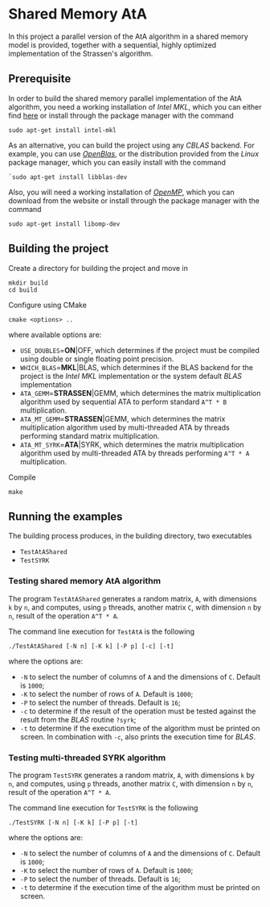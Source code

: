 # Shared Memory AtA
In this project a parallel version of the AtA algorithm in a shared memory model is provided, together with a sequential, highly optimized implementation of the Strassen's algorithm.

## Prerequisite
In order to build the shared memory parallel implementation of the AtA algorithm, you need a working installation of *Intel MKL*, which you can either find [here](https://software.intel.com/content/www/us/en/develop/tools/oneapi/base-toolkit.html) or install through the package manager with the command
```
sudo apt-get install intel-mkl
```
As an alternative, you can build the project using any *CBLAS* backend. For example, you can use [*OpenBlas*](https://www.openblas.net/), or the distribution provided from the *Linux* package manager, which you can easily install with the command
```
`sudo apt-get install libblas-dev
```

Also, you will need a working installation of [*OpenMP*](https://www.openmp.org/), which you can download from the website or install through the package manager with the command
```
sudo apt-get install libomp-dev
```

## Building the project
Create a directory for building the project and move in
```
mkdir build
cd build
```

Configure using CMake
```
cmake <options> ..
```
where available options are:
 - `USE_DOUBLES`=**ON**|OFF, which determines if the project must be compiled using double or single floating point precision.
 - `WHICH_BLAS`=**MKL**|BLAS, which determines if the BLAS backend for the project is the *Intel MKL* implementation or the system default *BLAS* implementation
 - `ATA_GEMM`=**STRASSEN**|GEMM, which determines the matrix multiplication algorithm used by sequential ATA to perform standard `A^T * B` multiplication.
 - `ATA_MT_GEMM`=**STRASSEN**|GEMM, which determines the matrix multiplication algorithm used by multi-threaded ATA by threads performing standard matrix multiplication.
 - `ATA_MT_SYRK`=**ATA**|SYRK, which determines the matrix multiplication algorithm used by multi-threaded ATA by threads performing `A^T * A` multiplication.

Compile
```
make
```

## Running the examples
The building process produces, in the building directory, two executables
 - `TestAtAShared`
 - `TestSYRK`


### Testing shared memory AtA algorithm
The program `TestAtAShared` generates a random matrix, `A`, with dimensions `k` by `n`, and computes, using `p` threads, another matrix `C`, with dimension `n` by `n`, result of the operation `A^T * A`.

The command line execution for `TestAtA` is the following
```
./TestAtAShared [-N n] [-K k] [-P p] [-c] [-t]
```
where the options are:
 - `-N` to select the number of columns of `A` and the dimensions of `C`. Default is `1000`;
 - `-K` to select the number of rows of `A`. Default is `1000`;
 - `-P` to select the number of threads. Default is `16`;
 - `-c` to determine if the result of the operation must be tested against the result from the *BLAS* routine `?syrk`;
 - `-t` to determine if the execution time of the algorithm must be printed on screen. In combination with `-c`, also prints the execution time for *BLAS*.

### Testing multi-threaded SYRK algorithm
The program `TestSYRK` generates a random matrix, `A`, with dimensions `k` by `n`, and computes, using `p` threads, another matrix `C`, with dimension `n` by `n`, result of the operation `A^T * A`.

The command line execution for `TestSYRK` is the following
```
./TestSYRK [-N n] [-K k] [-P p] [-t]
```
where the options are:
 - `-N` to select the number of columns of `A` and the dimensions of `C`. Default is `1000`;
 - `-K` to select the number of rows of `A`. Default is `1000`;
 - `-P` to select the number of threads. Default is `16`;
 - `-t` to determine if the execution time of the algorithm must be printed on screen.